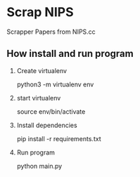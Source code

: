 # Scrap NIPS

Scrapper Papers from NIPS.cc

## How install and run program

1. Create virtualenv

    python3 -m virtualenv env

2. start virtualenv

    source env/bin/activate

3. Install dependencies

    pip install -r requirements.txt

4. Run program

    python main.py
